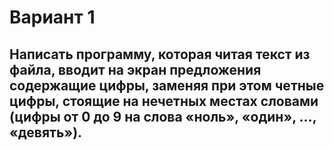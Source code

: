 # Вариант 1
## Написать программу, которая читая текст  из файла, вводит на экран предложения содержащие цифры, заменяя при этом четные цифры, стоящие на нечетных местах  словами (цифры от 0 до 9 на слова «ноль», «один», …, «девять»). 
